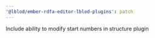 ```yaml
---
'@lblod/ember-rdfa-editor-lblod-plugins': patch
---
```


Include ability to modify start numbers in structure plugin
